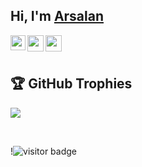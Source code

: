 ## Hi, I'm [Arsalan](https://t.me/a092devs) 

<a href="https://www.linkedin.com/in/a092devs/">
  <img align="left" width="24px" src="https://cdn.jsdelivr.net/npm/simple-icons@v3/icons/linkedin.svg"  />
</a>
<a href="https://twitter.com/a092devs">
  <img align="left" width="26px" src="https://cdn.jsdelivr.net/npm/simple-icons@v3/icons/twitter.svg" />
</a>
<a href="mailto:arsalanakhtar0@gmail.com">
  <img align="left" width="26px" src="https://cdn.jsdelivr.net/npm/simple-icons@v3/icons/gmail.svg" />
</a>

<br />
<br />

## 🏆 GitHub Trophies
![](https://github-profile-trophy.vercel.app/?username=a092devs&theme=flat&no-frame=false&no-bg=false&margin-w=4)

<br />

!![visitor badge](https://visitor-badge.laobi.icu/badge?page_id=a092devs.visitor-badge)
